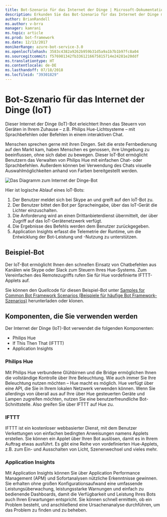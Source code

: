 ```yaml
---
title: Bot-Szenario für das Internet der Dinge | Microsoft-Dokumentation
description: Erkunden Sie das Bot-Szenario für das Internet der Dinge mit Bot Framework.
author: BrianRandell
ms.author: v-brra
manager: kamrani
ms.topic: article
ms.prod: bot-framework
ms.date: 12/13/2017
monikerRange: azure-bot-service-3.0
ms.openlocfilehash: 3583c4382a9262b959b31d5a9a1b7b1b97fc8a04
ms.sourcegitcommit: f576981342fb3361216675815714e24281e20ddf
ms.translationtype: HT
ms.contentlocale: de-DE
ms.lasthandoff: 07/18/2018
ms.locfileid: "39301829"
---
```

# <a name="internet-of-things-iot-bot-scenario"></a>Bot-Szenario für das Internet der Dinge (IoT)
Dieser Internet der Dinge (IoT)-Bot erleichtert Ihnen das Steuern von Geräten in Ihrem Zuhause – z.B. Philips Hue-Lichtsysteme – mit Sprachbefehlen oder Befehlen in einem interaktiven Chat.

Menschen sprechen gerne mit ihren Dingen. Seit die erste Fernbedienung auf den Markt kam, haben Menschen es genossen, ihre Umgebung zu beeinflussen, ohne sich dabei zu bewegen. Dieser IoT-Bot ermöglicht Benutzern das Verwalten von Philips Hue mit einfachen Chat- oder Sprachbefehlen. Außerdem können bei Verwendung des Chats visuelle Auswahlmöglichkeiten anhand von Farben bereitgestellt werden.

![Das Diagramm zum Internet der Dinge-Bot](~/media/scenarios/bot-service-scenario-iot-bot.png)

Hier ist logische Ablauf eines IoT-Bots:

1. Der Benutzer meldet sich bei Skype an und greift auf den IoT-Bot zu.
2. Der Benutzer bittet den Bot per Spracheingabe, über das IoT-Gerät die Lichter einzuschalten.
3. Die Anforderung wird an einen Drittanbieterdienst übermittelt, der über Zugriff auf das IoT-Gerätenetzwerk verfügt.
4. Die Ergebnisse des Befehls werden dem Benutzer zurückgegeben.
5. Application Insights erfasst die Telemetrie der Runtime, um die Entwicklung der Bot-Leistung und -Nutzung zu unterstützen.

## <a name="sample-bot"></a>Beispiel-Bot
Der IoT-Bot ermöglicht Ihnen den schnellen Einsatz von Chatbefehlen aus Kanälen wie Skype oder Slack zum Steuern Ihres Hue-Systems. Zum Vereinfachen des Remotezugriffs rufen Sie für Hue vordefinierte IFTTT-Applets auf.

Sie können den Quellcode für diesen Beispiel-Bot unter [Samples for Common Bot Framework Scenarios (Beispiele für häufige Bot Framework-Szenarios)](https://aka.ms/bot/scenarios) herunterladen oder klonen.

## <a name="components-youll-use"></a>Komponenten, die Sie verwenden werden
Der Internet der Dinge (IoT)-Bot verwendet die folgenden Komponenten:
-   Philips Hue
-   If This Then That (IFTTT)
-   Application Insights

### <a name="philips-hue"></a>Philips Hue
Mit Philips Hue verbundene Glühbirnen und die Bridge ermöglichen Ihnen die vollständige Kontrolle über Ihre Beleuchtung. Wie auch immer Sie Ihre Beleuchtung nutzen möchten – Hue macht es möglich. Hue verfügt über eine API, die Sie in Ihrem lokalen Netzwerk verwenden können. Wenn Sie allerdings von überall aus auf Ihre über Hue gesteuerten Geräte und Lampen zugreifen möchten, nutzen Sie eine benutzerfreundliche Bot-Schnittstelle. Also greifen Sie über IFTTT auf Hue zu.

### <a name="ifttt"></a>IFTTT
IFTTT ist ein kostenloser webbasierter Dienst, mit dem Benutzer Verkettungen von einfachen bedingten Anweisungen namens Applets erstellen. Sie können ein Applet über Ihren Bot auslösen, damit es in Ihrem Auftrag etwas ausführt. Es gibt eine Reihe von vordefinierten Hue-Applets, z.B. zum Ein- und Ausschalten von Licht, Szenenwechsel und vieles mehr.

### <a name="application-insights"></a>Application Insights
Mit Application Insights können Sie über Application Performance Management (APM) und Sofortanalysen nützliche Erkenntnisse gewinnen. Sie erhalten ohne großen Konfigurationsaufwand eine umfassende Leistungsüberwachung, leistungsstarke Warnungen und einfach zu bedienende Dashboards, damit die Verfügbarkeit und Leistung Ihres Bots auch Ihren Erwartungen entspricht. Sie können schnell ermitteln, ob ein Problem besteht, und anschließend eine Ursachenanalyse durchführen, um das Problem zu finden und zu beheben.
